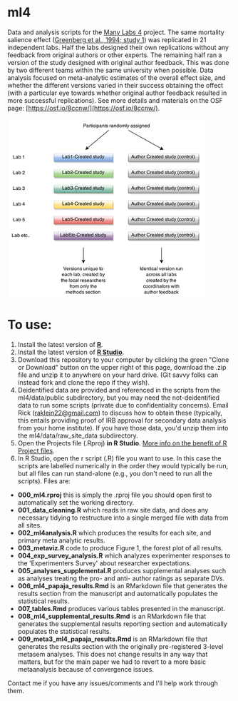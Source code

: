 # ml4
Data and analysis scripts for the [Many Labs 4](https://osf.io/8ccnw/) project. The same mortality salience effect ([Greenberg et al., 1994; study 1](https://www.ncbi.nlm.nih.gov/pubmed/7965609)) was replicated in 21 independent labs. Half the labs designed their own replications without any feedback from original authors or other experts. The remaining half ran a version of the study designed with original author feedback. This was done by two different teams within the same university when possible. Data analysis focused on meta-analytic estimates of the overall effect size, and whether the different versions varied in their success obtaining the offect (with a particular eye towards whether original author feedback resulted in more successful replications). See more details and materials on the OSF page: [https://osf.io/8ccnw/](https://osf.io/8ccnw/).

![](./images/flow.png)

# To use:

1. Install the latest version of **[R](https://cran.r-project.org/)**.
2. Install the latest version of **[R Studio](https://www.rstudio.com/products/rstudio/download/#download)**.
2. Download this repository to your computer by clicking the green "Clone or Download" button on the upper right of this page, download the .zip file and unzip it to anywhere on your hard drive. (Git savvy folks can instead fork and clone the repo if they wish).
3. Deidentified data are provided and referenced in the scripts from the ml4/data/public subdirectory, but you may need the not-deidentified data to run some scripts (private due to confidentiality concerns). Email Rick (raklein22@gmail.com) to discuss how to obtain these (typically, this entails providing proof of IRB approval for secondary data analysis from your home institute). If you have those data, you'd unzip them into the ml4/data/raw_site_data subdirectory.
4. Open the Projects file (.Rproj) **in R Studio**. [More info on the benefit of R Project files](https://support.rstudio.com/hc/en-us/articles/200526207-Using-Projects).
5. In R Studio, open the r script (.R) file you want to use. In this case the scripts are labelled numerically in the order they would typically be run, but all files can run stand-alone (e.g., you don't need to run all the scripts). Files are: 
- **000_ml4.rproj** this is simply the .rproj file you should open first to automatically set the working directory.
- **001_data_cleaning.R** which reads in raw site data, and does any necessary tidying to restructure into a single merged file with data from all sites.
- **002_ml4analysis.R** which produces the results for each site, and primary meta analytic results.
- **003_metaviz.R** code to produce Figure 1, the forest plot of all results.
- **004_exp_survey_analysis.R** which analyzes experimenter responses to the 'Experimenters Survey' about researcher expectations.
- **005_analyses_supplemental.R** produces supplemental analyses such as analyses treating the pro- and anti- author ratings as separate DVs.
- **006_ml4_papaja_results.Rmd** is an RMarkdown file that generates the results section from the manuscript and automatically populates the statistical results. 
- **007_tables.Rmd** produces various tables presented in the manuscript.
- **008_ml4_supplemental_results.Rmd** is an RMarkdown file that generates the supplemental results reporting section and automatically populates the statistical results. 
- **009_meta3_ml4_papaja_results.Rmd** is an RMarkdown file that generates the results section with the originally pre-registered 3-level metasem analyses. This does not change results in any way that matters, but for the main paper we had to revert to a more basic metaanalysis because of convergence issues. 

Contact me if you have any issues/comments and I'll help work through them.
